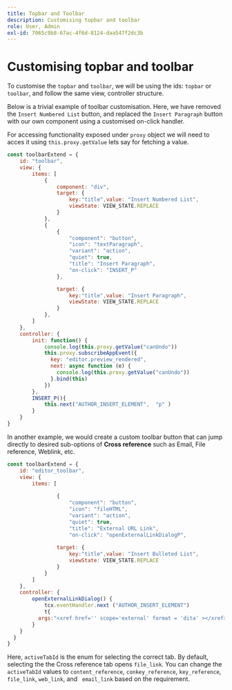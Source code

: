 ```yaml
---
title: Topbar and Toolbar
description: Customising topbar and toolbar
role: User, Admin
exl-id: 7065c9b8-67ac-4f6d-8124-daa547f2dc3b
---
```

# Customising topbar and toolbar

To customise the `topbar` and `toolbar`, we will be using the ids: `topbar` or `toolbar`, and follow the same view, controller structure.

Below is a trivial example of toolbar customisation. Here, we have removed the `Insert Numbered List` button, and replaced the `Insert Paragraph` button with our own component using a customised on-click handler.

For accessing functionality exposed under `proxy` object we will need to acces it using `this.proxy.getValue` lets say for fetching a value.

```js title = toolbar_customisation.js
const toolbarExtend = {
    id: "toolbar",
    view: {
        items: [
            {
                component: "div",
                target: {
                    key:"title",value: "Insert Numbered List",                    
                    viewState: VIEW_STATE.REPLACE
                }
            },
            {
                {
                    "component": "button",
                    "icon": "textParagraph",
                    "variant": "action",
                    "quiet": true,
                    "title": "Insert Paragraph",
                    "on-click": "INSERT_P"
                },

                target: {
                    key:"title",value: "Insert Paragraph",                    
                    viewState: VIEW_STATE.REPLACE
                }
            },
        ]
    },
    controller: {
        init: function() {
            console.log(this.proxy.getValue("canUndo"))
            this.proxy.subscribeAppEvent({
              key: "editor.preview_rendered",
              next: async function (e) {
                console.log(this.proxy.getValue("canUndo"))
              }.bind(this)
            })
        },
        INSERT_P(){
            this.next("AUTHOR_INSERT_ELEMENT",  "p" )
        }
    }
}
```
In another example, we would create a custom toolbar button that can jump directly to desired sub-options of **Cross reference** such as Email, File reference, Weblink, etc. 

```js title = toolbar_customisation.js
const toolbarExtend = {
    id: "editor_toolbar",
    view: {
        items: [
            
                {
                    "component": "button",
                    "icon": "fileHTML",
                    "variant": "action",
                    "quiet": true,
                    "title": "External URL Link",
                    "on-click": "openExternalLinkDialogP",
            
                target: {
                    key:"title",value: "Insert Bulleted List",                    
                    viewState: VIEW_STATE.REPLACE
                }
            }
        ]
    },
    controller: {
        openExternalLinkDialog() {
            tcx.eventHandler.next ("AUTHOR_INSERT_ELEMENT")
            t{
          args:"<xref href='' scope='external' format = 'dita' ></xref>",activeTabId:"conkey_reference"
        }
    }
  }
}
```

Here, `activeTabId` is the enum for selecting the correct tab. By default, selecting the the Cross reference tab opens `file_link`. You can change the `activeTabId` values to  `content_reference`, `conkey_reference`, `key_reference`, `file_link`, `web_link`, and ` email_link` based on the requirement. 